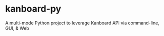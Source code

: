 # kanboard-py
A multi-mode Python project to leverage Kanboard API via command-line, GUI, &amp; Web
